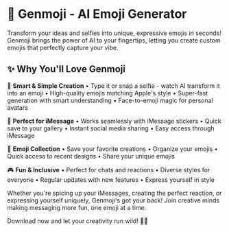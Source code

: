 # 🎨 Genmoji - AI Emoji Generator

Transform your ideas and selfies into unique, expressive emojis in seconds! Genmoji brings the power of AI to your fingertips, letting you create custom emojis that perfectly capture your vibe.

## ✨ Why You'll Love Genmoji

🤖 **Smart & Simple Creation**
• Type it or snap a selfie - watch AI transform it into an emoji
• High-quality emojis matching Apple's style
• Super-fast generation with smart understanding
• Face-to-emoji magic for personal avatars

📱 **Perfect for iMessage**
• Works seamlessly with iMessage stickers
• Quick save to your gallery
• Instant social media sharing
• Easy access through iMessage

🌟 **Emoji Collection**
• Save your favorite creations
• Organize your emojis
• Quick access to recent designs
• Share your unique emojis

🎮 **Fun & Inclusive**
• Perfect for chats and reactions
• Diverse styles for everyone
• Regular updates with new features
• Express yourself in style

Whether you're spicing up your iMessages, creating the perfect reaction, or expressing yourself uniquely, Genmoji's got your back! Join creative minds making messaging more fun, one emoji at a time.

Download now and let your creativity run wild! 🚀✨
